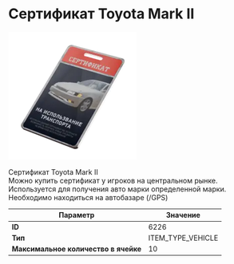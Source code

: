 # Сертификат Toyota Mark II

![Item Image](../img/6226.webp?raw=true)

Сертификат Toyota Mark II<br>Можно купить сертификат у игроков на центральном рынке.<br>Используется для получения авто марки определенной марки.<br>Необходимо находиться на автобазаре (/GPS)


| Параметр | Значение |
|----------|----------|
| **ID** | 6226 |
| **Тип** | ITEM_TYPE_VEHICLE |
| **Максимальное количество в ячейке** | 10 |

